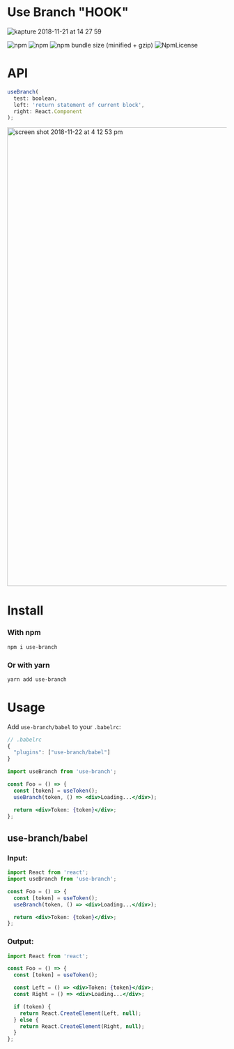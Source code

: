 # Use Branch "HOOK"

![kapture 2018-11-21 at 14 27 59](https://user-images.githubusercontent.com/15861257/48866831-d7236380-ed99-11e8-9e82-3be6e1d01233.gif)

![npm](https://img.shields.io/npm/dt/use-branch.svg)
![npm](https://img.shields.io/npm/v/use-branch.svg)
![npm bundle size (minified + gzip)](https://img.shields.io/bundlephobia/minzip/use-branch.svg)
![NpmLicense](https://img.shields.io/npm/l/use-branch.svg)

# API
```js
useBranch(
  test: boolean,
  left: 'return statement of current block',
  right: React.Component
);
```
<img width="1051" alt="screen shot 2018-11-22 at 4 12 53 pm" src="https://user-images.githubusercontent.com/15861257/48923122-939c2880-ee71-11e8-89af-fc26e172488d.png">

# Install

### With npm

```sh
npm i use-branch
```

### Or with yarn

```sh
yarn add use-branch
```

# Usage

Add `use-branch/babel` to your `.babelrc`:

```js
// .babelrc
{
  "plugins": ["use-branch/babel"]
}
```

```jsx
import useBranch from 'use-branch';
```

```jsx
const Foo = () => {
  const [token] = useToken();
  useBranch(token, () => <div>Loading...</div>);

  return <div>Token: {token}</div>;
};
```

## use-branch/babel

### Input:

```jsx
import React from 'react';
import useBranch from 'use-branch';

const Foo = () => {
  const [token] = useToken();
  useBranch(token, () => <div>Loading...</div>);

  return <div>Token: {token}</div>;
};
```

### Output:

```jsx
import React from 'react';

const Foo = () => {
  const [token] = useToken();

  const Left = () => <div>Token: {token}</div>;
  const Right = () => <div>Loading...</div>;

  if (token) {
    return React.CreateElement(Left, null);
  } else {
    return React.CreateElement(Right, null);
  }
};
```

